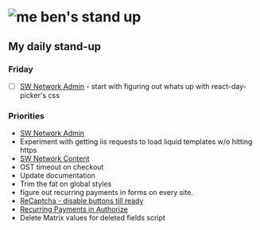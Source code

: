 # ![me](https://avatars2.githubusercontent.com/u/5232044?s=50&v=4) ben's stand up

## My daily stand-up

### Friday

- [ ] [SW Network Admin](https://app.clickup.com/8537154/v/l/li/54890360?pr=12760709) - start with figuring out whats up with react-day-picker's css

### Priorities 
    
- [SW Network Admin](https://app.clickup.com/8537154/v/l/li/54890360?pr=12760709)
- Experiment with getting iis requests to load liquid templates w/o hitting https
- [SW Network Content](https://app.clickup.com/8537154/v/l/li/54892353?pr=12760709)
- OST timeout on checkout
- Update documentation
- Trim the fat on global styles
- figure out recurring payments in forms on every site.
- [ReCaptcha - disable buttons till ready](https://projects.madebyspeak.com/#/tasks/17598281)
- [Recurring Payments in Authorize](https://projects.madebyspeak.com/#/tasks/16411534)
- Delete Matrix values for deleted fields script
